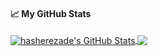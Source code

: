 <!--
**BoscoBecker/BoscoBecker** is a ✨ _special_ ✨ repository because its `README.md` (this file) appears on your GitHub profile.

Here are some ideas to get you started:

- 🔭 I’m currently working on ...
- 🌱 I’m currently learning ...
- 👯 I’m looking to collaborate on ...
- 🤔 I’m looking for help with ...
- 💬 Ask me about ...
- 📫 How to reach me: ...
- 😄 Pronouns: ...
- ⚡ Fun fact: ...
-->
#### &#x1f4c8; My GitHub Stats

<a href="https://hasherezade.net">
  <img align="center" src="https://github-readme-stats.vercel.app/api?username=hasherezade&show_icons=true&line_height=33&count_private=true&theme=dark" alt="hasherezade's GitHub Stats" />
</a>

<a href="https://hasherezade.net">
  <img align="center" src="https://github-readme-stats.vercel.app/api/top-langs/?username=hasherezade&&hide=cmake&langs_count=4&line_height=35&theme=dark" />
</a>
